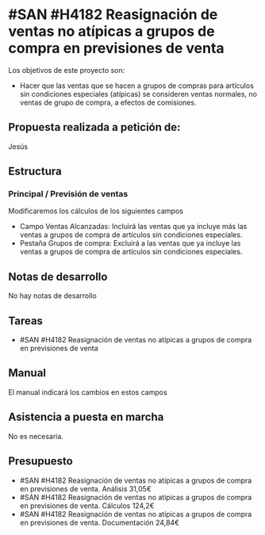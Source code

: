 # #SAN #H4182 Reasignación de ventas no atípicas a grupos de compra en previsiones de venta

Los objetivos de este proyecto son:
+ Hacer que las ventas que se hacen a grupos de compras para artículos sin condiciones especiales (atípicas) se consideren ventas normales, no ventas de grupo de compra, a efectos de comisiones.

## Propuesta realizada a petición de:
Jesús

## Estructura

### Principal / Previsión de ventas
Modificaremos los cálculos de los siguientes campos
+ Campo Ventas Alcanzadas: Incluirá las ventas que ya incluye más las ventas a grupos de compra de artículos sin condiciones especiales.
+ Pestaña Grupos de compra: Excluirá a las ventas que ya incluye las ventas a grupos de compra de artículos sin condiciones especiales.

## Notas de desarrollo
No hay notas de desarrollo

## Tareas
* #SAN #H4182 Reasignación de ventas no atípicas a grupos de compra en previsiones de venta

## Manual
El manual indicará los cambios en estos campos

## Asistencia a puesta en marcha
No es necesaria.

## Presupuesto
* #SAN #H4182 Reasignación de ventas no atípicas a grupos de compra en previsiones de venta. Análisis 31,05€
* #SAN #H4182 Reasignación de ventas no atípicas a grupos de compra en previsiones de venta. Cálculos 124,2€
* #SAN #H4182 Reasignación de ventas no atípicas a grupos de compra en previsiones de venta. Documentación 24,84€
